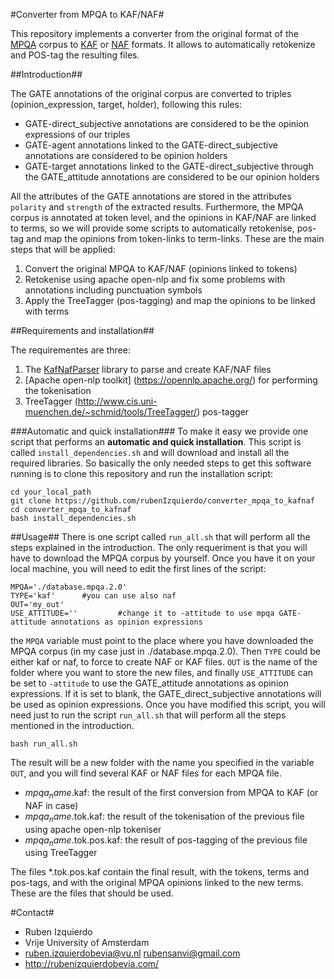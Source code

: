 #Converter from MPQA to KAF/NAF#

This repository implements a converter from the original format of the [MPQA](http://mpqa.cs.pitt.edu/corpora/mpqa_corpus/) corpus to [KAF](https://github.com/opener-project/kaf/wiki/KAF-structure-overview) or
[NAF](http://www.newsreader-project.eu/files/2013/01/techreport.pdf) formats. It allows to automatically retokenize and POS-tag the resulting files.

##Introduction##

The GATE annotations of the original corpus are converted to triples (opinion_expression, target, holder), following this rules:
* GATE-direct_subjective annotations are considered to be the opinion expressions of our triples
* GATE-agent annotations linked to the GATE-direct_subjective annotations are considered to be opinion holders
* GATE-target annotations linked to the GATE-direct_subjective through the GATE_attitude annotations are considered to be our opinion holders

All the attributes of the GATE annotations are stored in the attributes `polarity` and `strength` of the extracted results. Furthermore, the MPQA
corpus is annotated at token level, and the opinions in KAF/NAF are linked to terms, so we will provide some scripts to automatically retokenise,
pos-tag and map the opinions from token-links to term-links. These are the main steps that will be applied:

1. Convert the original MPQA to KAF/NAF (opinions linked to tokens)
2. Retokenise using apache open-nlp and fix some problems with annotations including punctuation symbols
3. Apply the TreeTagger (pos-tagging) and map the opinions to be linked with terms


##Requirements and installation##

The requirementes are three:

1. The [KafNafParser](https://github.com/cltl/KafNafParserPy) library to parse and create KAF/NAF files
2. [Apache open-nlp toolkit] (https://opennlp.apache.org/) for performing the tokenisation
3. TreeTagger (http://www.cis.uni-muenchen.de/~schmid/tools/TreeTagger/) pos-tagger

###Automatic and quick installation###
To make it easy we provide one script that performs an **automatic and quick installation**. This script is called
`install_dependencies.sh` and will download and install all the required libraries. So basically the only needed steps
to get this software running is to clone this repository and run the installation script:
```shell
cd your_local_path
git clone https://github.com/rubenIzquierdo/converter_mpqa_to_kafnaf
cd converter_mpqa_to_kafnaf
bash install_dependencies.sh
```

##Usage##
There is one script called `run_all.sh` that will perform all the steps explained in the introduction. The only requeriment is that
you will have to download the MPQA corpus by yourself. Once you have it on your local machine, you will need to edit the first lines
of the script:
```shell
MPQA='./database.mpqa.2.0'
TYPE='kaf'      #you can use also naf
OUT='my_out'
USE_ATTITUDE=''         #change it to -attitude to use mpqa GATE-attitude annotations as opinion expressions
```

the `MPQA` variable must point to the place where you have downloaded the MPQA corpus (in my case just in ./database.mpqa.2.0). Then
`TYPE` could be either kaf or naf, to force to create NAF or KAF files. `OUT` is the name of the folder where you want to store the
new files, and finally `USE_ATTITUDE` can be set to `-attitude` to use the GATE_attitude annotations as opinion expressions. If it is
set to blank, the GATE_direct_subjective annotations will be used as opinion expressions. Once you have modified this script, you will
need just to run the script `run_all.sh` that will perform all the steps mentioned in the introduction.
```shell
bash run_all.sh
```

The result will be a new folder with the name you specified in the variable `OUT`, and you will find several KAF or NAF files for each MPQA file.
* $mpqa_name$.kaf: the result of the first conversion from MPQA to KAF (or NAF in case)
* $mpqa_name$.tok.kaf: the result of the tokenisation of the previous file using apache open-nlp tokeniser
* $mpqa_name$.tok.pos.kaf: the result of pos-tagging of the previous file using TreeTagger

The files *.tok.pos.kaf contain the final result, with the tokens, terms and pos-tags, and with the original MPQA opinions linked to the new terms. These are the files
that should be used.

#Contact#
* Ruben Izquierdo
* Vrije University of Amsterdam
* ruben.izquierdobevia@vu.nl  rubensanvi@gmail.com
* http://rubenizquierdobevia.com/
